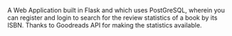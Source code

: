A Web Application built in Flask and which uses PostGreSQL, wherein you can register and login to search for the review statistics of a book by its ISBN. Thanks to Goodreads API for making the statistics available.
